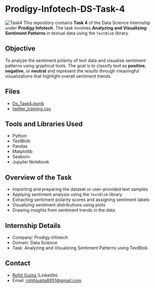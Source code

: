 # Prodigy-Infotech-DS-Task-4
![Task4](https://github.com/user-attachments/assets/12d41d09-9026-467e-a708-eadeb5f9868d)
This repository contains **Task 4** of the Data Science Internship under **Prodigy Infotech**. The task involves **Analyzing and Visualizing Sentiment Patterns** in textual data using the `TextBlob` library.

## Objective
To analyze the sentiment polarity of text data and visualize sentiment patterns using graphical tools. The goal is to classify text as **positive**, **negative**, or **neutral** and represent the results through meaningful visualizations that highlight overall sentiment trends.

## Files
- <a>[Ds_Task4.ipynb ](https://github.com/rohitg8951/Prodigy-Infotech-DS-Task-4/blob/main/Ds_Task4.ipynb)</a>
- <a>[twitter_training.csv ](https://github.com/rohitg8951/Prodigy-Infotech-DS-Task-4/blob/main/twitter_training.csv)</a>

## Tools and Libraries Used
- Python
- TextBlob
- Pandas
- Matplotlib
- Seaborn
- Jupyter Notebook

## Overview of the Task
- Importing and preparing the dataset or user-provided text samples
- Applying sentiment analysis using the `TextBlob` library
- Extracting sentiment polarity scores and assigning sentiment labels
- Visualizing sentiment distributions using plots
- Drawing insights from sentiment trends in the data

## Internship Details
- Company: Prodigy Infotech
- Domain: Data Science
- Task: Analyzing and Visualizing Sentiment Patterns using TextBlob

##  Contact
- <a>[Rohit Gupta ](https://www.linkedin.com/in/rohit-gupta21-8951axbih/)(LinkedIn)</a>
- Email: rohitgupta8951@gmail.com
